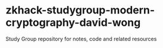 # zkhack-studygroup-modern-cryptography-david-wong
Study Group repository for notes, code and related resources

